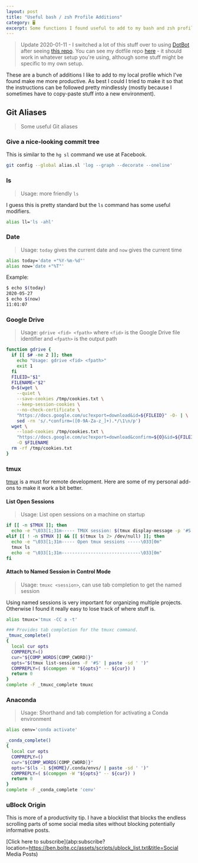 ```yaml
---
layout: post
title: "Useful bash / zsh Profile Additions"
category: 🖥️
excerpt: Some functions I found useful to add to my bash and zsh profile.
---
```


> Update 2020-01-11 - I switched a lot of this stuff over to using [DotBot][dotbot] after seeing [this repo][dotfiles-inspiration]. You can see my dotfile repo [here][dotfiles] - it should work in whatever setup you're using, although some stuff might be specific to my own setup.

These are a bunch of additions I like to add to my local profile which I've found make me more productive. As best I could I tried to make it so that the instructions can be followed pretty mindlessly (mostly because I sometimes have to copy-paste stuff into a new environment).

## Git Aliases

> Some useful Git aliases

### Give a nice-looking commit tree

This is similar to the `hg sl` command we use at Facebook.

```bash
git config --global alias.sl 'log --graph --decorate --oneline'
```

### ls

> Usage: more friendly `ls`

I guess this is pretty standard but the `ls` command has some useful modifiers.

```bash
alias ll='ls -ahl'
```

### Date

> Usage: `today` gives the current date and `now` gives the current time

```bash
alias today='date +"%Y-%m-%d"'
alias now='date +"%T"'
```

Example:

```bash
$ echo $(today)
2020-05-27
$ echo $(now)
11:01:07
```

### Google Drive

> Usage: `gdrive <fid> <fpath>` where `<fid>` is the Google Drive file identifier and `<fpath>` is the output path

```bash
function gdrive {
  if [[ $# -ne 2 ]]; then
    echo "Usage: gdrive <fid> <fpath>"
    exit 1
  fi
  FILEID="$1"
  FILENAME="$2"
  O=$(wget \
    --quiet \
    --save-cookies /tmp/cookies.txt \
    --keep-session-cookies \
    --no-check-certificate \
    "https://docs.google.com/uc?export=download&id=${FILEID}" -O- | \
    sed -rn 's/.*confirm=([0-9A-Za-z_]+).*/\1\n/p')
  wget \
    --load-cookies /tmp/cookies.txt \
    "https://docs.google.com/uc?export=download&confirm=${O}&id=${FILEID}" \
    -O $FILENAME
  rm -rf /tmp/cookies.txt
}
```

### tmux

[tmux](https://github.com/tmux/tmux/wiki) is a must for remote development. Here are some of my personal add-ons to make it work a bit better.

#### List Open Sessions

> Usage: List open sessions on a machine on startup

```bash
if [[ -n $TMUX ]]; then
  echo -e "\033[1;31m----- TMUX session: $(tmux display-message -p '#S') -----\033[0m"
elif [[ ! -n $TMUX ]] && [[ $(tmux ls 2> /dev/null) ]]; then
  echo -e "\033[1;31m----- Open tmux sessions -----\033[0m"
  tmux ls
  echo -e "\033[1;31m------------------------------\033[0m"
fi
```

#### Attach to Named Session in Control Mode

> Usage: `tmuxc <session>`, can use tab completion to get the named session

Using named sessions is very important for organizing multiple projects. Otherwise I found it really easy to lose track of where stuff is.

```bash
alias tmuxc='tmux -CC a -t'

### Provides tab completion for the tmuxc command.
_tmuxc_complete()
{
  local cur opts
  COMPREPLY=()
  cur="${COMP_WORDS[COMP_CWORD]}"
  opts="$(tmux list-sessions -F '#S' | paste -sd ' ')"
  COMPREPLY=( $(compgen -W "${opts}" -- ${cur}) )
  return 0
}
complete -F _tmuxc_complete tmuxc
```

### Anaconda

> Usage: Shorthand and tab completion for activating a Conda environment

```bash
alias cenv='conda activate'

_conda_complete()
{
  local cur opts
  COMPREPLY=()
  cur="${COMP_WORDS[COMP_CWORD]}"
  opts="$(ls -1 ${HOME}/.conda/envs/ | paste -sd ' ')"
  COMPREPLY=( $(compgen -W "${opts}" -- ${cur}) )
  return 0
}
complete -F _conda_complete 'cenv'
```

### uBlock Origin

This is more of a productivity tip. I have a blocklist that blocks the endless scrolling parts of some social media sites without blocking potentially informative posts.

[Click here to subscribe](abp:subscribe?location=https://ben.bolte.cc/assets/scripts/ublock_list.txt&title=Social Media Posts)

[dotfiles]: https://github.com/codekansas/dotfiles
[dotfiles-inspiration]: https://github.com/mikejqzhang/dotfiles
[dotbot]: https://github.com/anishathalye/dotbot
